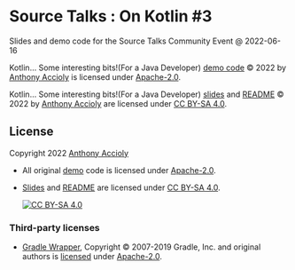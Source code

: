 <!--
SPDX-FileCopyrightText: 2022 Anthony Accioly

SPDX-License-Identifier: CC-BY-SA-4.0
-->

# Source Talks : On Kotlin #3
Slides and demo code for the Source Talks Community Event @ 2022-06-16

Kotlin… Some interesting bits!(For a Java Developer) [demo code][demo-code] © 2022 by
[Anthony Accioly][blog] is licensed under [Apache-2.0][apache-2.0].

Kotlin… Some interesting bits!(For a Java Developer) [slides][slides] and [README][readme] © 2022 by
[Anthony Accioly][blog] are licensed under [CC BY-SA 4.0][cc-by-sa].

## License

Copyright 2022 [Anthony Accioly][blog]

- All original [demo][demo-code] code is licensed under [Apache-2.0][apache-2.0].
- [Slides][slides] and [README][readme] are licensed under [CC BY-SA 4.0][cc-by-sa].
 
  [![CC BY-SA 4.0][cc-by-sa-image]][cc-by-sa]

### Third-party licenses

- [Gradle Wrapper][gradle-wrapper], Copyright © 2007-2019 Gradle, Inc. and original authors is 
[licensed][gradle-license] under [Apache-2.0][apache-2.0].

[apache-2.0]: https://spdx.org/licenses/Apache-2.0.html
[blog]: https://accioly.dev
[cc-by-sa]: https://spdx.org/licenses/CC-BY-SA-4.0.html
[cc-by-sa-image]: https://i.creativecommons.org/l/by-sa/4.0/88x31.png
[demo-code]: demo
[gradle-license]: https://docs.gradle.org/current/userguide/licenses.html
[gradle-wrapper]: https://docs.gradle.org/current/userguide/gradle_wrapper.html
[readme]: README.md
[slides]: slides
